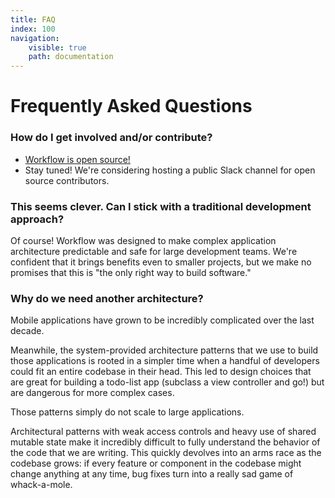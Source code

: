 ```yaml
---
title: FAQ
index: 100
navigation:
    visible: true
    path: documentation
---
```


# Frequently Asked Questions


### How do I get involved and/or contribute?

- [Workflow is open source!](https://github.com/square/workflow)
- Stay tuned! We're considering hosting a public Slack channel for open source contributors.

### This seems clever. Can I stick with a traditional development approach?

Of course! Workflow was designed to make complex application architecture predictable and safe for large development teams. We're confident that it brings benefits even to smaller projects, but we make no promises that this is "the only right way to build software."

### Why do we need another architecture?

Mobile applications have grown to be incredibly complicated over the last decade. 

Meanwhile, the system-provided architecture patterns that we use to build those applications is rooted in a simpler time when a handful of developers could fit an entire codebase in their head. This led to design choices that are great for building a todo-list app (subclass a view controller and go!) but are dangerous for more complex cases.

Those patterns simply do not scale to large applications.

Architectural patterns with weak access controls and heavy use of shared mutable state make it incredibly difficult to fully understand the behavior of the code that we are writing. This quickly devolves into an arms race as the codebase grows: if every feature or component in the codebase might change anything at any time, bug fixes turn into a really sad game of whack-a-mole.
